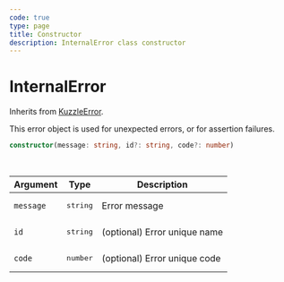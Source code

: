 ```yaml
---
code: true
type: page
title: Constructor
description: InternalError class constructor
---
```


# InternalError

Inherits from [KuzzleError](/framework/abstract-classes/kuzzle-error/constructor).

This error object is used for unexpected errors, or for assertion failures.


```ts
constructor(message: string, id?: string, code?: number)
```

<br/>

| Argument       | Type      | Description            |
| -------------- | --------- | ---------------------- |
| `message`      | <pre>string</pre> | Error message  |
| `id`           | <pre>string</pre> | (optional) Error unique name |
| `code`         | <pre>number</pre> | (optional) Error unique code |
